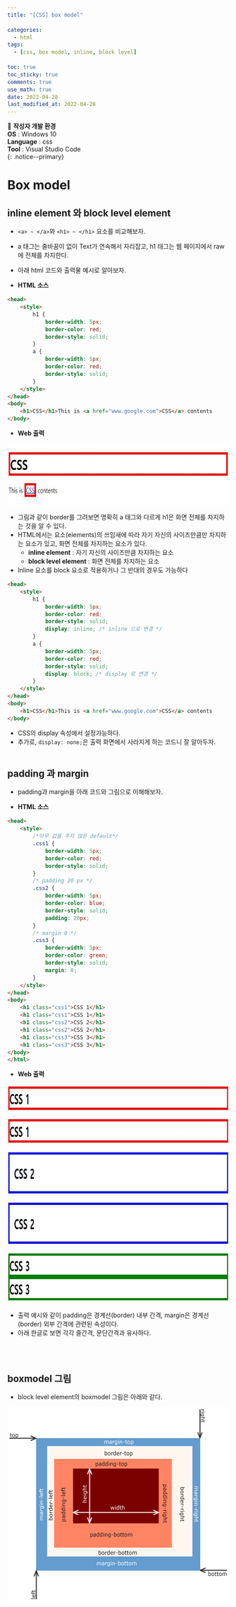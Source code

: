 ```yaml
---
title: "[CSS] box model"

categories:
  - html
tags:
  - [css, box model, inline, block level]

toc: true
toc_sticky: true
comments: true
use_math: true
date: 2022-04-28
last_modified_at: 2022-04-28
---
```


📌 **작성자 개발 환경** <br>
**OS** : Windows 10 <br>
**Language** : css<br>
**Tool** : Visual Studio Code<br>
{: .notice--primary}

# Box model

## inline element 와 block level element

- `<a> ~ </a>`와 `<h1> ~ </h1>` 요소를 비교해보자.
- a 태그는 줄바꿈이 없이 Text가 연속해서 자리잡고, h1 태그는 웹 페이지에서 raw에 전체를 차지한다.
- 아래 html 코드와 출력물 예시로 알아보자.

- **HTML 소스**

```html
<head>
    <style>
        h1 {
            border-width: 5px;
            border-color: red;
            border-style: solid;
        }
        a {
            border-width: 5px;
            border-color: red;
            border-style: solid;
        }
    </style>
</head>
<body>
    <h1>CSS</h1>This is <a href="www.google.com">CSS</a> contents
</body>
```

- **Web 출력**

<p align="center"><img src="/assets/images/ah1d.jpg" width="714px" height="139px"></p>

- 그림과 같이 border를 그려보면 명확히 a 태그와 다르게 h1은 화면 전체를 차지하는 것을 알 수 있다.
- HTML에서는 요소(elements)의 쓰임새에 따라 자기 자신의 사이즈만큼만 차지하는 요소가 있고, 화면 전체를 차지하는 요소가 있다.
    - **inline element** : 자기 자신의 사이즈만큼 차지하는 요소
    - **block level element** : 화면 전체를 차지하는 요소
- Inline 요소를 block 요소로 적용하거나 그 반대의 경우도 가능하다

```html
<head>
    <style>
        h1 { 
            border-width: 5px;
            border-color: red;
            border-style: solid;
            display: inline; /* inline 으로 변경 */
        }
        a {
            border-width: 5px;
            border-color: red;
            border-style: solid;
            display: block; /* display 로 변경 */
        }
    </style>
</head>
<body>
    <h1>CSS</h1>This is <a href="www.google.com">CSS</a> contents
</body>
```

- CSS의 display 속성에서 설정가능하다.
- 추가로, `display: none;`은 출력 화면에서 사라지게 하는 코드니 잘 알아두자.
<br><br>

## padding 과 margin

- padding과 margin을 아래 코드와 그림으로 이해해보자.

- **HTML 소스**

```html
<head>
    <style>
        /*아무 값을 주지 않은 default*/
        .css1 {
            border-width: 5px;
            border-color: red;
            border-style: solid;
        }
        /* padding 20 px */
        .css2 {
            border-width: 5px;
            border-color: blue;
            border-style: solid;
            padding: 20px;
        }
        /* margin 0 */
        .css3 {
            border-width: 5px;
            border-color: green;
            border-style: solid;
            margin: 0;
        }
    </style>
</head>
<body>
    <h1 class="css1">CSS 1</h1>
    <h1 class="css1">CSS 1</h1>
    <h1 class="css2">CSS 2</h1>
    <h1 class="css2">CSS 2</h1>
    <h1 class="css3">CSS 3</h1>
    <h1 class="css3">CSS 3</h1>
</body>
</html>
```

- **Web 출력**

<p align="center"><img src="/assets/images/padmar.jpg" width="951px" height="495px"></p>

- 출력 예시와 같이 padding은 경계선(border) 내부 간격, margin은 경계선(border) 외부 간격에 관련된 속성이다.
- 아래 한글로 보면 각각 줄간격, 문단간격과 유사하다.

<br><br>

## boxmodel 그림

- block level element의 boxmodel 그림은 아래와 같다.

<p align="center"><img src="/assets/images/boxmodel.png" width="541px" height="439px"></p>
<br>


